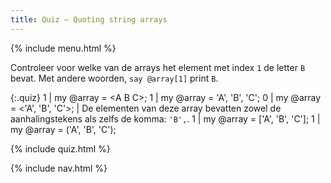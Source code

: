 ```yaml
---
title: Quiz — Quoting string arrays
---
```


{% include menu.html %}

Controleer voor welke van de arrays het element met index `1` de letter `B` bevat. Met andere woorden, `say @array[1]` print `B`.

{:.quiz}
1 | my @array = &lt;A B C&gt;;
1 | my @array = &apos;A&apos;, &apos;B&apos;, &apos;C&apos;;
0 | my @array = <&apos;A&apos;, &apos;B&apos;, &apos;C&apos;>; | De elementen van deze array bevatten zowel de aanhalingstekens als zelfs de komma: `'B',`.
1 | my @array = [&apos;A&apos;, &apos;B&apos;, &apos;C&apos;];
1 | my @array = (&apos;A&apos;, &apos;B&apos;, &apos;C&apos;);

{% include quiz.html %}

{% include nav.html %}